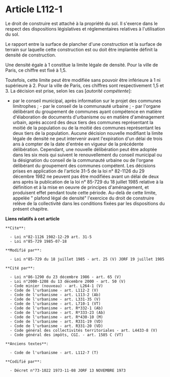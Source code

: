 # Article L112-1

Le droit de construire est attaché à la propriété du sol. Il s'exerce dans le respect des dispositions législatives et
réglementaires relatives à l'utilisation du sol.

Le rapport entre la surface de plancher d'une construction et la surface de terrain sur laquelle cette construction est ou
doit être implantée définit la densité de construction.

Une densité égale à 1 constitue la limite légale de densité. Pour la ville de Paris, ce chiffre est fixé à 1,5.

Toutefois, cette limite peut être modifiée sans pouvoir être inférieure à 1 ni supérieure à 2. Pour la ville de Paris, ces
chiffres sont respectivement 1,5 et 3.    La décision est prise, selon les cas [*autorité compétente*]:

- par le conseil municipal, après information sur le projet des communes limitrophes ;    - par le conseil de la communauté
urbaine ;    - par l'organe délibérant du groupement de communes ayant compétence en matière d'élaboration de documents
d'urbanisme ou en matière d'aménagement urbain, après accord des deux tiers des communes représentant la moitié de la
population ou de la moitié des communes représentant les deux tiers de la population.    Aucune décision nouvelle modifiant
la limite légale de densité ne peut intervenir avant l'expiration d'un délai de trois ans à compter de la date d'entrée en
vigueur de la précédente délibération. Cependant, une nouvelle délibération peut être adoptée dans les six mois qui suivent
le renouvellement du conseil municipal ou la désignation du conseil de la communauté urbaine ou de l'organe délibérant du
groupement des communes compétent.    Les décisions prises en application de l'article 31-5 de la loi n° 82-1126 du 29
décembre 1982 ne peuvent pas être modifiées avant un délai de deux ans après la publication de la loi n° 85-729 du 18 juillet
1985 relative à la définition et à la mise en oeuvre de principes d'aménagement, et produisent effet pendant toute cette
période.   Au-delà de cette limite, appelée " plafond légal de densité" l'exercice du droit de construire relève de la
collectivité dans les conditions fixées par les dispositions du présent chapitre.

**Liens relatifs à cet article**

	**Cite**:

	  - Loi n°82-1126 1982-12-29 art. 31-5
	  - Loi n°85-729 1985-07-18

	**Modifié par**:

	  - Loi n°85-729 du 18 juillet 1985 - art. 25 (V) JORF 19 juillet 1985

	**Cité par**:

	  - Loi n°86-1290 du 23 décembre 1986 - art. 65 (V)
	  - Loi n°2000-1208 du 13 décembre 2000 - art. 50 (V)
	  - Code minier (nouveau) - art. L264-1 (V)
	  - Code de l'urbanisme - art. L112-2 (V)
	  - Code de l'urbanisme - art. L113-2 (Ab)
	  - Code de l'urbanisme - art. L331-35 (V)
	  - Code de l'urbanisme - art. L710-1 (VT)
	  - Code de l'urbanisme - art. R*332-1 (Ab)
	  - Code de l'urbanisme - art. R*333-23 (Ab)
	  - Code de l'urbanisme - art. R*430-10 (M)
	  - Code de l'urbanisme - art. R331-19 (VD)
	  - Code de l'urbanisme - art. R331-20 (VD)
	  - Code général des collectivités territoriales - art. L4433-8 (V)
	  - Code général des impôts, CGI. - art. 1585 C (VT)

	**Anciens textes**:

	  - Code de l'urbanisme - art. L112-7 (T)

	**Codifié par**:

	  - Décret n°73-1022 1973-11-08 JORF 13 NOVEMBRE 1973
